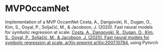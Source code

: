 # MVPOccamNet
Implementation of a MVP OccamNet Costa, A., Dangovski, R., Dugan, O., Kim, S., Goyal, P., Soljačić, M., &amp; Jacobson, J. (2020). Fast neural models for symbolic regression at scale. 
[Costa, A., Dangovski, R., Dugan, O., Kim, S., Goyal, P., Soljačić, M., & Jacobson, J. (2020). Fast neural models for symbolic regression at scale. arXiv preprint arXiv:2007.10784.](https://doi.org/10.48550/arXiv.2007.10784)
using Pytorch
